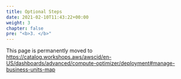 ```yaml
---
title: Optional Steps
date: 2021-02-10T11:43:22+00:00
weight: 3
chapter: false
pre: "<b>3. </b>"
---
```


This page is permanently moved to https://catalog.workshops.aws/awscid/en-US/dashboards/advanced/compute-optimizer/deployment#manage-business-units-map

